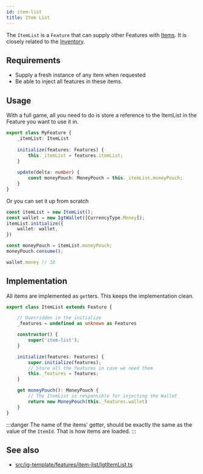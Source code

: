 ```yaml
---
id: item-list
title: Item List
---
```


The `ItemList` is a `Feature` that can supply other Features with [Items](../tools/items.md).
It is closely related to the [Inventory](./inventory.md).
## Requirements

- Supply a fresh instance of any item when requested
- Be able to inject all features in these items.

## Usage
With a full game, all you need to do is store a reference to the ItemList in the Feature you want to use it in.
```ts
export class MyFeature {
    _itemList: ItemList
    
    initialize(features: Features) {
        this._itemList = features.itemList;
    }
    
    update(delta: number) {
        const moneyPouch: MoneyPouch = this._itemList.moneyPouch;
    }
}
```
Or you can set it up from scratch
```ts
const itemList = new ItemList();
const wallet = new IgtWallet([CurrencyType.Money]);
itemList.initialize({
    wallet: wallet,
})

const moneyPouch = itemList.moneyPouch;
moneyPouch.consume();

wallet.money // 10
```

## Implementation
All items are implemented as `get`ters. This keeps the implementation clean.
```ts
export class ItemList extends Feature {

    // Overridden in the initialize
    _features = undefined as unknown as Features

    constructor() {
        super('item-list');
    }

    initialize(features: Features) {
        super.initialize(features);
        // Store all the features in case we need them
        this._features = features;
    }

    get moneyPouch(): MoneyPouch {
        // The ItemList is responsible for injecting the Wallet
        return new MoneyPouch(this._features.wallet)
    }
}
```
:::danger
The name of the items' getter, should be exactly the same as the value of the `ItemId`. That is how items are loaded.
:::


## See also
- [src/ig-template/features/item-list/IgtItemList.ts](https://github.com/123ishaTest/igt-library/blob/master/src/ig-template/features/item-list/IgtItemList.ts)

